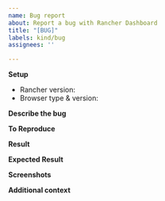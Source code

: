 ```yaml
---
name: Bug report
about: Report a bug with Rancher Dashboard
title: "[BUG]"
labels: kind/bug
assignees: ''

---
```

<!--------- For bugs and general issues --------->
**Setup**
- Rancher version:
- Browser type & version:

**Describe the bug**
<!--A clear and concise description of what the bug is.-->

**To Reproduce**
<!--Steps to reproduce the behavior-->

**Result**

**Expected Result**
<!--A clear and concise description of what you expected to happen.-->

**Screenshots**
<!-- If applicable, add screenshots to help explain your problem and/or errors in the browser's dev console -->

**Additional context**
<!--Add any other context about the problem here. -->
